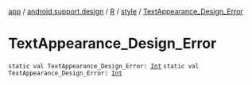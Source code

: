 [app](../../../index.md) / [android.support.design](../../index.md) / [R](../index.md) / [style](index.md) / [TextAppearance_Design_Error](./-text-appearance_-design_-error.md)

# TextAppearance_Design_Error

`static val TextAppearance_Design_Error: `[`Int`](https://kotlinlang.org/api/latest/jvm/stdlib/kotlin/-int/index.html)
`static val TextAppearance_Design_Error: `[`Int`](https://kotlinlang.org/api/latest/jvm/stdlib/kotlin/-int/index.html)